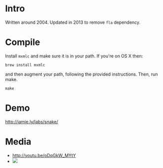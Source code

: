 Intro
=====

Written around 2004. Updated in 2013 to remove `fla` dependency.

# Compile

Install `mxmlc` and make sure it is in your path. If you're on OS X
then:

    brew install mxmlc

and then augment your path, following the provided instructions. Then,
run make.

    make


Demo
====

http://jamie.ly/labs/snake/

Media
=====

* http://youtu.be/oDqGkW_MYtY
* <img
src="https://raw.github.com/jamiely/snake-flash/master/media/snake-flash-fc38c32.png"> 



